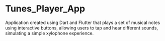 # Tunes_Player_App
Application created using Dart and Flutter that plays a set of musical notes using interactive buttons, allowing users to tap and hear different sounds, simulating a simple xylophone experience.
